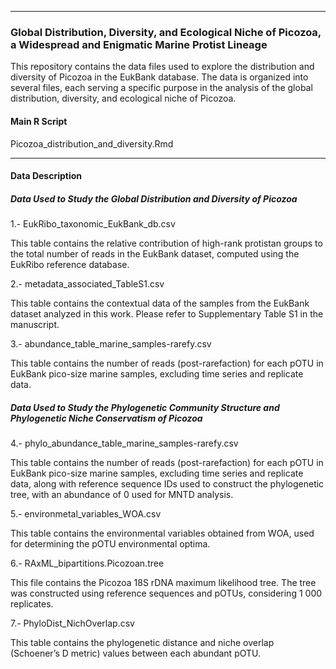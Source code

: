 _______________________________________________________________

### Global Distribution, Diversity, and Ecological Niche of Picozoa, a Widespread and Enigmatic Marine Protist Lineage

This repository contains the data files used to explore the distribution and diversity of Picozoa in the EukBank database. The data is organized into several files, each serving a specific purpose in the analysis of the global distribution, diversity, and ecological niche of Picozoa.

#### Main R Script
Picozoa_distribution_and_diversity.Rmd

_______________________________________________________________

#### Data Description
##### Data Used to Study the Global Distribution and Diversity of Picozoa

1.- EukRibo_taxonomic_EukBank_db.csv 

This table contains the relative contribution of high-rank protistan groups to the total number of reads in the EukBank dataset, computed using the EukRibo reference database.

2.- metadata_associated_TableS1.csv

This table contains the contextual data of the samples from the EukBank dataset analyzed in this work. Please refer to Supplementary Table S1 in the manuscript.

3.- abundance_table_marine_samples-rarefy.csv

This table contains the number of reads (post-rarefaction) for each pOTU in EukBank pico-size marine samples, excluding time series and replicate data.

##### Data Used to Study the Phylogenetic Community Structure and Phylogenetic Niche Conservatism of Picozoa

4.- phylo_abundance_table_marine_samples-rarefy.csv

This table contains the number of reads (post-rarefaction) for each pOTU in EukBank pico-size marine samples, excluding time series and replicate data, along with reference sequence IDs used to construct the phylogenetic tree, with an abundance of 0 used for MNTD analysis.

5.- environmetal_variables_WOA.csv

This table contains the environmental variables obtained from WOA, used for determining the pOTU environmental optima.

6.- RAxML_bipartitions.Picozoan.tree

This file contains the Picozoa 18S rDNA maximum likelihood tree. The tree was constructed using reference sequences and pOTUs, considering 1 000 replicates. 

7.- PhyloDist_NichOverlap.csv

This table contains the phylogenetic distance and niche overlap (Schoener’s D metric) values between each abundant pOTU.

